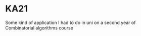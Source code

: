 # KA21

Some kind of application I had to do in uni on a second year of Combinatorial algorithms course
